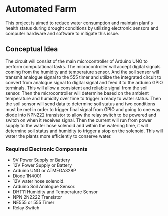 # Automated Farm
This project is aimed to reduce water consumption and maintain plant's health status during drought conditions by utilizing electronic sensors and computer hardware and software to mitigate this issue. 

## Conceptual Idea
The circuit will consist of the main microcontroller of Arduino UNO to perform computational tasks. The microcontroller will accept digital signals coming from the humidity and temperature sensor. And the soil sensor will transmit analogue signal to the 555 timer and utilize the integrated circuit to convert from analogue signal to digital signal and feed it to the arduino GPIO terminals. This will allow a consistent and reliable signal from the soil sensor. Then the microcontroller will determine based on the ambient temperature and humidity over time to trigger a ready to water status. Then the soil sensor will send data to determine soil status and two conditions must be met in order to trigger final signal from GPIO and going to one way diode into NPN222 transistor to allow the relay switch to be powered and switch on when it receives signal. Then the current will run from power supply to the water hose solenoid and within the watering time, it will determine soil status and humidity to trigger a stop on the solenoid. This will water the plants more efficiently to conserve water. 


### Required Electronic Components
- 9V Power Supply or Battery
- 12V Power Supply or Battery
- Arduino UNO or ATMEGA328P
- Diode 1N4001
- 12V water hose solenoid. 
- Arduino Soil Analogue Sensor. 
- DHT11 Humidity and Temperature Sensor
- NPN 2N2222 Transistor
- NE555 or 555 Timer
- Relay Switch 





